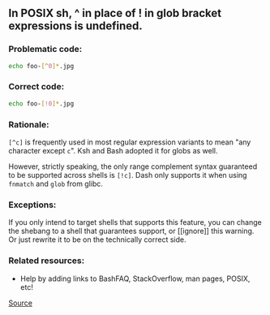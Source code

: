 ## In POSIX sh, ^ in place of ! in glob bracket expressions is undefined.

### Problematic code:

```sh
echo foo-[^0]*.jpg
```

### Correct code:

```sh
echo foo-[!0]*.jpg
```

### Rationale:

`[^c]` is frequently used in most regular expression variants to mean "any character except `c`". Ksh and Bash adopted it for globs as well.

However, strictly speaking, the only range complement syntax guaranteed to be supported across shells is `[!c]`. Dash only supports it when using `fnmatch` and `glob` from glibc.

### Exceptions:

If you only intend to target shells that supports this feature, you can change
the shebang to a shell that guarantees support, or [[ignore]] this warning.
Or just rewrite it to be on the technically correct side.

### Related resources:

* Help by adding links to BashFAQ, StackOverflow, man pages, POSIX, etc!

[Source](https://github.com/koalaman/shellcheck/wiki/SC3026)


